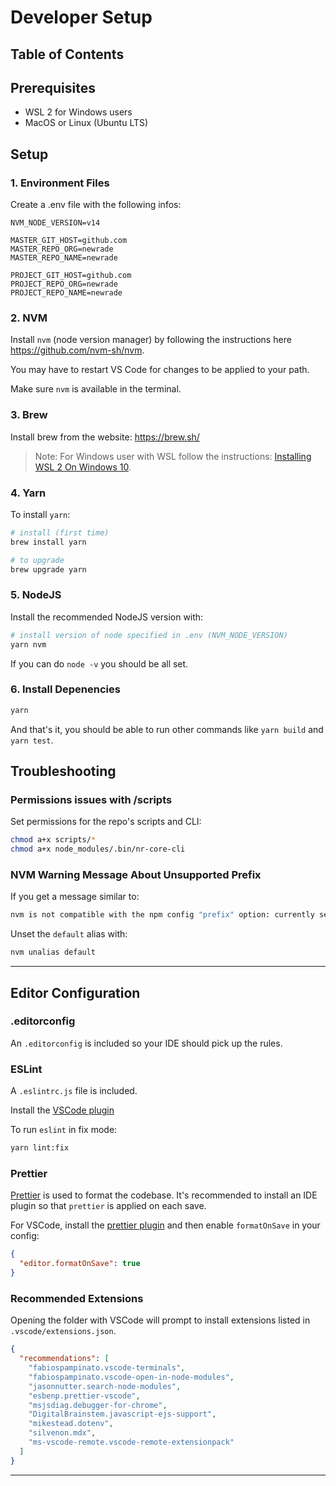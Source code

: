 # Developer Setup

## Table of Contents

## Prerequisites

- WSL 2 for Windows users
- MacOS or Linux (Ubuntu LTS)

## Setup

### 1. Environment Files

Create a .env file with the following infos:

```env
NVM_NODE_VERSION=v14

MASTER_GIT_HOST=github.com
MASTER_REPO_ORG=newrade
MASTER_REPO_NAME=newrade

PROJECT_GIT_HOST=github.com
PROJECT_REPO_ORG=newrade
PROJECT_REPO_NAME=newrade
```

### 2. NVM

Install `nvm` (node version manager) by following the instructions here https://github.com/nvm-sh/nvm.

You may have to restart VS Code for changes to be applied to your path.

Make sure `nvm` is available in the terminal.

### 3. Brew

Install brew from the website: https://brew.sh/

> Note: For Windows user with WSL follow the instructions: [Installing WSL 2 On Windows 10](/link).

### 4. Yarn

To install `yarn`:

```bash
# install (first time)
brew install yarn

# to upgrade
brew upgrade yarn
```

### 5. NodeJS

Install the recommended NodeJS version with:

```bash
# install version of node specified in .env (NVM_NODE_VERSION)
yarn nvm
```

If you can do `node -v` you should be all set.

### 6. Install Depenencies

```bash
yarn
```

And that's it, you should be able to run other commands like `yarn build` and `yarn test`.

## Troubleshooting

### Permissions issues with /scripts

Set permissions for the repo's scripts and CLI:

```bash
chmod a+x scripts/*
chmod a+x node_modules/.bin/nr-core-cli
```

### NVM Warning Message About Unsupported Prefix

If you get a message similar to:

```bash
nvm is not compatible with the npm config "prefix" option: currently set to "/home/linuxbrew/.linuxbrew
```

Unset the `default` alias with:

```bash
nvm unalias default
```

---

## Editor Configuration

### .editorconfig

An `.editorconfig` is included so your IDE should pick up the rules.

### ESLint

A `.eslintrc.js` file is included.

Install the [VSCode plugin](https://marketplace.visualstudio.com/items?itemName=dbaeumer.vscode-eslint)

To run `eslint` in fix mode:

```bash
yarn lint:fix
```

### Prettier

[Prettier](https://prettier.io/) is used to format the codebase. It's recommended to install an IDE plugin so that `prettier` is applied on each save.

For VSCode, install the [prettier plugin](https://marketplace.visualstudio.com/items?itemName=esbenp.prettier-vscode) and then enable `formatOnSave` in your config:

```json
{
  "editor.formatOnSave": true
}
```

### Recommended Extensions

Opening the folder with VSCode will prompt to install extensions listed in `.vscode/extensions.json`.

```json
{
  "recommendations": [
    "fabiospampinato.vscode-terminals",
    "fabiospampinato.vscode-open-in-node-modules",
    "jasonnutter.search-node-modules",
    "esbenp.prettier-vscode",
    "msjsdiag.debugger-for-chrome",
    "DigitalBrainstem.javascript-ejs-support",
    "mikestead.dotenv",
    "silvenon.mdx",
    "ms-vscode-remote.vscode-remote-extensionpack"
  ]
}
```

---

